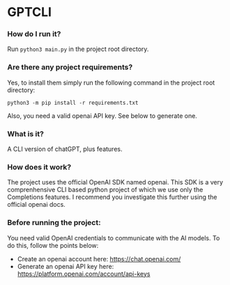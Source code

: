 # GPTCLI
### How do I run it?
Run ```python3 main.py``` in the project root directory.

### Are there any project requirements?
Yes, to install them simply run the following command in the project root directory:
```
python3 -m pip install -r requirements.txt
```
Also, you need a valid openai API key. See below to generate one.

### What is it?
A CLI version of chatGPT, plus features.

### How does it work?
The project uses the official OpenAI SDK named openai. This SDK is a very comprenhensive CLI based python project of which we use only the Completions features. I recommend you investigate this further using the official openai docs.

### Before running the project:
You need valid OpenAI credentials to communicate with the AI models. To do this, follow the points below:
- Create an openai account here: https://chat.openai.com/
- Generate an openai API key here: https://platform.openai.com/account/api-keys
